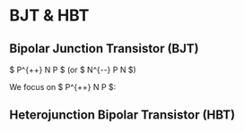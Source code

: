 # BJT & HBT

## Bipolar Junction Transistor (BJT)

$ P^{++} N P $ (or $ N^{--} P N $)

We focus on $ P^{++} N P $:







## Heterojunction Bipolar Transistor (HBT)

